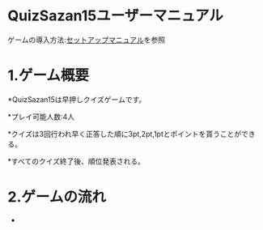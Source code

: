 # QuizSazan15ユーザーマニュアル
ゲームの導入方法:[セットアップマニュアル](setupManual.md)を参照

# 1.ゲーム概要
*QuizSazan15は早押しクイズゲームです。

*プレイ可能人数:4人

*クイズは3回行われ早く正答した順に3pt,2pt,1ptとポイントを貰うことができる。

*すべてのクイズ終了後、順位発表される。

# 2.ゲームの流れ
*